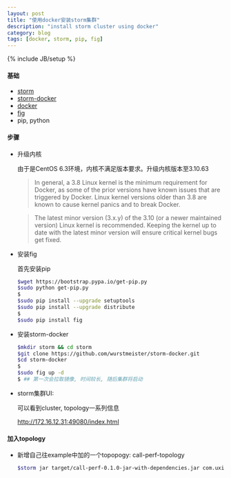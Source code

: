 ```yaml
---
layout: post
title: "使用docker安装storm集群"
description: "install storm cluster using docker"
category: blog
tags: [docker, storm, pip, fig]
---
```

{% include JB/setup %}

#### 基础
* [storm](https://storm.apache.org/)
* [storm-docker](https://github.com/wurstmeister/storm-docker)
* [docker](https://www.docker.com/)
* [fig](http://www.fig.sh/)
* pip, python

#### 步骤
* 升级内核

  由于是CentOS 6.3环境，内核不满足版本要求。升级内核版本至3.10.63

  >In general, a 3.8 Linux kernel is the minimum requirement for Docker, as some of the prior versions have known issues that are triggered by Docker. Linux kernel versions older than 3.8 are known to cause kernel panics and to break Docker.

  >The latest minor version (3.x.y) of the 3.10 (or a newer maintained version) Linux kernel is recommended. Keeping the kernel up to date with the latest minor version will ensure critical kernel bugs get fixed.

* 安装fig

  首先安装pip 

  ~~~bash
  $wget https://bootstrap.pypa.io/get-pip.py
  $sudo python get-pip.py
  $
  $sudo pip install --upgrade setuptools
  $sudo pip install --upgrade distribute 
  $
  $sudo pip install fig
  ~~~

* 安装storm-docker

  ~~~bash
  $mkdir storm && cd storm
  $git clone https://github.com/wurstmeister/storm-docker.git
  $cd storm-docker
  $
  $sudo fig up -d
  $ ## 第一次会拉取镜像, 时间较长, 随后集群将启动
  ~~~

* storm集群UI: 

  可以看到cluster, topology一系列信息

  <http://172.16.12.31:49080/index.html>

#### 加入topology
* 新增自己往example中加的一个topopogy: call-perf-topology

  ~~~bash
  $storm jar target/call-perf-0.1.0-jar-with-dependencies.jar com.uxin.storm.RollingTopWords call-perf-topology  remote -c nimbus.host=172.16.12.31 -c nimbus.thrift.port=49627
  ~~~
